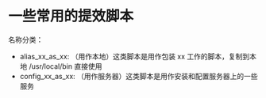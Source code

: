 # 一些常用的提效脚本

名称分类：
 - alias_xx_as_xx: （用作本地）这类脚本是用作包装 xx 工作的脚本，复制到本地 /usr/local/bin 直接使用
 - config_xx_as_xx: （用作服务器）这类脚本是用作安装和配置服务器上的一些服务
